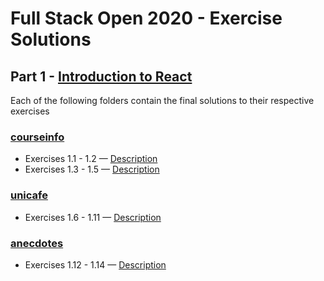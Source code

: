 # Full Stack Open 2020 - Exercise Solutions

## Part 1 - [Introduction to React](https://fullstackopen.com/en/part1)

Each of the following folders contain the final solutions to their respective exercises

### [courseinfo](https://github.com/LulalaP/full-stack-open-2020/tree/master/part1/courseinfo)

- Exercises 1.1 - 1.2 — [Description](https://fullstackopen.com/en/part1/introduction_to_react#exercises-1-1-1-2)
- Exercises 1.3 - 1.5 — [Description](https://fullstackopen.com/en/part1/javascript#exercises-1-3-1-5)

### [unicafe](https://github.com/LulalaP/full-stack-open-2020/tree/master/part1/anecdotes)

- Exercises 1.6 - 1.11 — [Description](https://fullstackopen.com/en/part1/a_more_complex_state_debugging_react_apps#exercises-1-6-1-14)

### [anecdotes](https://github.com/LulalaP/full-stack-open-2020/tree/master/part1/unicafe)

- Exercises 1.12 - 1.14 — [Description](https://fullstackopen.com/en/part1/a_more_complex_state_debugging_react_apps#exercises-1-6-1-14)

